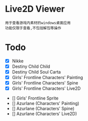 # Live2D Viewer
```text
用于查看游戏内素材的windows桌面应用
功能仅限于查看,不包括解包等操作
```

# Todo
- [x] Nikke
- [x] Destiny Child Child
- [x] Destiny Child Soul Carta
- [x] Girls' Frontline Characters' Painting
- [x] Girls' Frontline Characters' Spine
- [x] Girls' Frontline Characters' Live2D
- [] Girls' Frontline Sprite
- [] Azurlane (Characters' Painting)
- [] Azurlane (Characters' Spine)
- [] Azurlane (Characters' Live2D)
